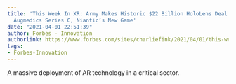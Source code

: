 ```yaml
---
title: 'This Week In XR: Army Makes Historic $22 Billion HoloLens Deal With Microsoft,
  Augmedics Series C, Niantic’s New Game'
date: "2021-04-01 22:51:39"
author: Forbes - Innovation
authorlink: https://www.forbes.com/sites/charliefink/2021/04/01/this-week-in-xr-army-makes-historic-22-billion-hololens-deal-with-microsoft-augmedics-series-c-new-game-from-niantic/
tags:
- Forbes-Innovation
---
```

A massive deployment of AR technology in a critical sector.